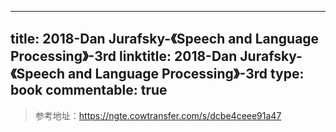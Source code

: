 
---
title: 2018-Dan Jurafsky-《Speech and Language Processing》-3rd
linktitle: 2018-Dan Jurafsky-《Speech and Language Processing》-3rd
type: book
commentable: true
---

> 参考地址：https://ngte.cowtransfer.com/s/dcbe4ceee91a47

    